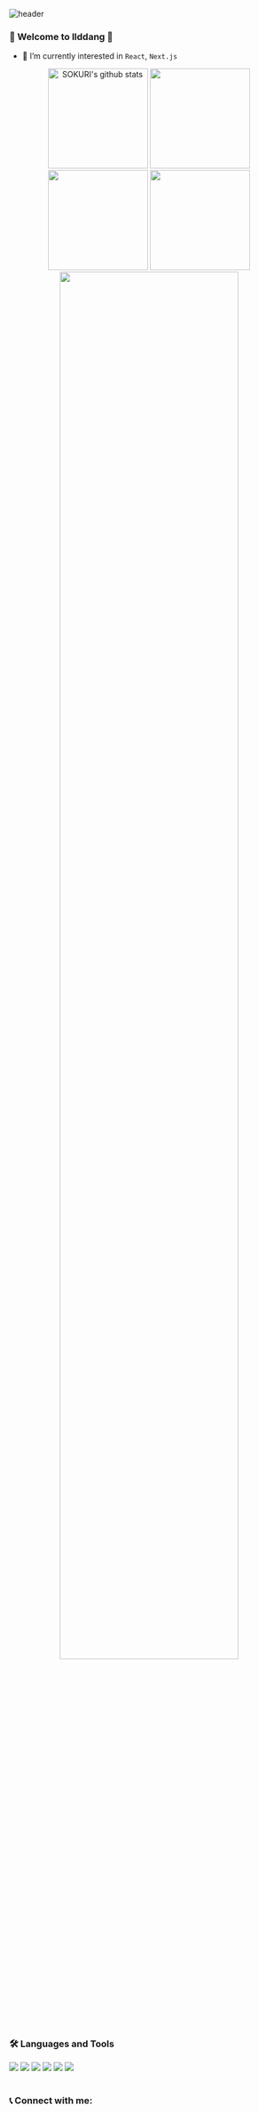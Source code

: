 ![header](https://capsule-render.vercel.app/api?type=waving&color=gradient&height=250&section=header&text=llddang&fontSize=90)


### 🌈 Welcome to llddang 👋 

- 🌱 I’m currently interested in `React`, `Next.js`

<div align= "center">
  <img style="height:180px;" src="https://github-readme-stats.vercel.app/api?username=llddang&show_icons=true&include_all_commits=true&theme=nord&hide_border=true" alt="SOKURI's github stats" />
  <img style="height:180px;" src="https://github-readme-stats.vercel.app/api/top-langs/?username=llddang&layout=compact&theme=nord&hide_border=true" />
  <img style="height:180px;" src="http://mazassumnida.wtf/api/v2/generate_badge?boj=lddang" />
  <img style="height:180px;" src="https://render.gitanimals.org/farms/llddang" />
  <img src="https://github-readme-activity-graph.vercel.app/graph?username=llddang&theme=react-dark&bg_color=20232a&hide_border=true&line=58A6FF&color=58A6FF" width="80%"/>
</div>
<br />
<br />

### 🛠 Languages and Tools

<img src="https://img.shields.io/badge/CSS3-1572B6?style=flat-square&logo=CSS3&logoColor=white"/> <t />
<img src="https://img.shields.io/badge/HTML5-E34F26?style=flat-square&logo=HTML5&logoColor=white"/> 
<img src="https://img.shields.io/badge/React-61DAFB?style=flat-square&logo=React&logoColor=white"/>
<img src="https://img.shields.io/badge/JavaScript-F7DF1E?style=flat-square&logo=JavaScript&logoColor=white"/>
<img src="https://img.shields.io/badge/TypeScript-3178C6?style=flat-square&logo=TypeScript&logoColor=white"/>
<img src="https://img.shields.io/badge/next.js-000000?style=flat-square&logo=nextdotjs&logoColor=white" />
<br />
<br />

### 📞 Connect with me:

